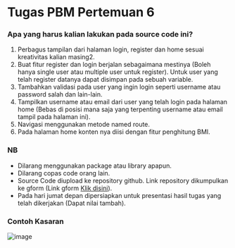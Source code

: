 # Tugas PBM Pertemuan 6
### Apa yang harus kalian lakukan pada source code ini?

1. Perbagus tampilan dari halaman login, register dan home sesuai kreativitas kalian masing2.
2. Buat fitur register dan login berjalan sebagaimana mestinya (Boleh hanya single user atau multiple user untuk register). Untuk user yang telah register datanya dapat disimpan pada sebuah variable.
3. Tambahkan validasi pada user yang ingin login seperti username atau password salah dan lain-lain.
4. Tampilkan username atau email dari user yang telah login pada halaman home (Bebas di posisi mana saja yang terpenting username atau email tampil pada halaman ini).
5. Navigasi menggunakan metode named route.
6. Pada halaman home konten nya diisi dengan fitur penghitung BMI.

### NB
- Dilarang menggunakan package atau library apapun.
- Dilarang copas code orang lain.
- Source Code diupload ke repository github. Link repository dikumpulkan ke gform (Link gform [Klik disini](https://forms.gle/1xWz7Dwymk99F8no7)).
- Pada hari jumat depan dipersiapkan untuk presentasi hasil tugas yang telah dikerjakan (Dapat nilai tambah).

### Contoh Kasaran
![image](https://github.com/ilhmwisnu/tugas_pbm_pertemuan_6/blob/main/assets/image.jpg?raw=true)
